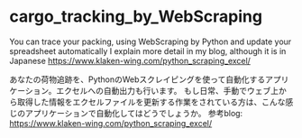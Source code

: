 # cargo_tracking_by_WebScraping
You can trace your packing, using WebScraping by Python and update your spreadsheet automatically
I explain more detail in my blog, although it is in Japanese
https://www.klaken-wing.com/python_scraping_excel/

あなたの荷物追跡を、PythonのWebスクレイピングを使って自動化するアプリケーション。エクセルへの自動出力も行います。
もし日常、手動でウェブ上から取得した情報をエクセルファイルを更新する作業をされている方は、こんな感じのアプリケーションで自動化してはどうでしょうか。
参考blog: https://www.klaken-wing.com/python_scraping_excel/
